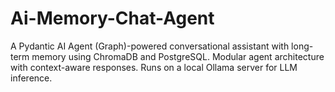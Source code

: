 # Ai-Memory-Chat-Agent
 A Pydantic AI Agent (Graph)-powered conversational assistant with long-term memory using ChromaDB and PostgreSQL. Modular agent architecture with context-aware responses. Runs on a local Ollama server for LLM inference.
